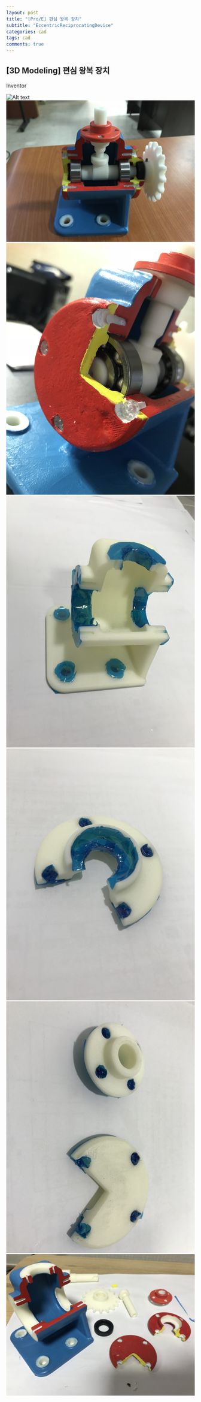```yaml
---
layout: post
title: "[Pro/E] 편심 왕복 장치"
subtitle: "EccentricReciprocatingDevice"
categories: cad
tags: cad
comments: true
---
```


## [3D Modeling] 편심 왕복 장치
Inventor<br>

![Alt text](https://github.com/JeongJaeyoung0/JeongJaeyoung0.github.io/blob/master/assets/img/cad/%ED%8E%B8%EC%8B%AC%EC%99%95%EB%B3%B5%EC%9E%A5%EC%B9%98_(1).JPG?raw=true)
![Alt text](https://github.com/JeongJaeyoung0/JeongJaeyoung0.github.io/blob/master/assets/img/cad/%ED%8E%B8%EC%8B%AC%EC%99%95%EB%B3%B5%EC%9E%A5%EC%B9%98_(2).JPG?raw=true)
![Alt text](https://github.com/JeongJaeyoung0/JeongJaeyoung0.github.io/blob/master/assets/img/cad/%ED%8E%B8%EC%8B%AC%EC%99%95%EB%B3%B5%EC%9E%A5%EC%B9%98_(3).JPG?raw=true)
![Alt text](https://github.com/JeongJaeyoung0/JeongJaeyoung0.github.io/blob/master/assets/img/cad/%ED%8E%B8%EC%8B%AC%EC%99%95%EB%B3%B5%EC%9E%A5%EC%B9%98_(4).JPG?raw=true)
![Alt text](https://github.com/JeongJaeyoung0/JeongJaeyoung0.github.io/blob/master/assets/img/cad/%ED%8E%B8%EC%8B%AC%EC%99%95%EB%B3%B5%EC%9E%A5%EC%B9%98_(5).JPG?raw=true)
![Alt text](https://github.com/JeongJaeyoung0/JeongJaeyoung0.github.io/blob/master/assets/img/cad/%ED%8E%B8%EC%8B%AC%EC%99%95%EB%B3%B5%EC%9E%A5%EC%B9%98_(6).JPG?raw=true)
![Alt text](https://github.com/JeongJaeyoung0/JeongJaeyoung0.github.io/blob/master/assets/img/cad/%ED%8E%B8%EC%8B%AC%EC%99%95%EB%B3%B5%EC%9E%A5%EC%B9%98_(7).JPG?raw=true)
